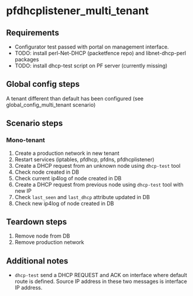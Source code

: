 # pfdhcplistener_multi_tenant

## Requirements
- Configurator test passed with portal on management interface.
- TODO: install perl-Net-DHCP (packetfence repo) and libnet-dhcp-perl
  packages
- TODO: install dhcp-test script on PF server (currently missing)

## Global config steps
A tenant different than default has been configured (see
global_config_multi_tenant scenario)

## Scenario steps

### Mono-tenant
1. Create a production network in new tenant
1. Restart services (iptables, pfdhcp, pfdns, pfdhcplistener)
1. Create a DHCP request from an unknown node using `dhcp-test` tool
1. Check node created in DB
1. Check current ip4log of node created in DB
1. Create a DHCP request from previous node using `dhcp-test` tool with new IP
1. Check `last_seen` and `last_dhcp` attribute updated in DB 
1. Check new ip4log of node created in DB

## Teardown steps
1. Remove node from DB
1. Remove production network


## Additional notes

- `dhcp-test` send a DHCP REQUEST and ACK on interface where default route is
  defined. Source IP address in these two messages is interface IP address.
